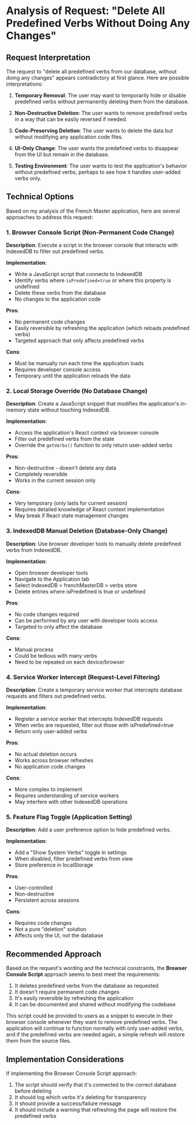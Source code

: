 # Analysis of Request: "Delete All Predefined Verbs Without Doing Any Changes"

## Request Interpretation

The request to "delete all predefined verbs from our database, without doing any changes" appears contradictory at first glance. Here are possible interpretations:

1. **Temporary Removal**: The user may want to temporarily hide or disable predefined verbs without permanently deleting them from the database.

2. **Non-Destructive Deletion**: The user wants to remove predefined verbs in a way that can be easily reversed if needed.

3. **Code-Preserving Deletion**: The user wants to delete the data but without modifying any application code files.

4. **UI-Only Change**: The user wants the predefined verbs to disappear from the UI but remain in the database.

5. **Testing Environment**: The user wants to test the application's behavior without predefined verbs, perhaps to see how it handles user-added verbs only.

## Technical Options

Based on my analysis of the French Master application, here are several approaches to address this request:

### 1. Browser Console Script (Non-Permanent Code Change)

**Description**: Execute a script in the browser console that interacts with IndexedDB to filter out predefined verbs.

**Implementation**:
- Write a JavaScript script that connects to IndexedDB
- Identify verbs where `isPredefined=true` or where this property is undefined
- Delete these verbs from the database
- No changes to the application code

**Pros**:
- No permanent code changes
- Easily reversible by refreshing the application (which reloads predefined verbs)
- Targeted approach that only affects predefined verbs

**Cons**:
- Must be manually run each time the application loads
- Requires developer console access
- Temporary until the application reloads the data

### 2. Local Storage Override (No Database Change)

**Description**: Create a JavaScript snippet that modifies the application's in-memory state without touching IndexedDB.

**Implementation**:
- Access the application's React context via browser console
- Filter out predefined verbs from the state
- Override the `getVerbs()` function to only return user-added verbs

**Pros**:
- Non-destructive - doesn't delete any data
- Completely reversible
- Works in the current session only

**Cons**:
- Very temporary (only lasts for current session)
- Requires detailed knowledge of React context implementation
- May break if React state management changes

### 3. IndexedDB Manual Deletion (Database-Only Change)

**Description**: Use browser developer tools to manually delete predefined verbs from IndexedDB.

**Implementation**:
- Open browser developer tools
- Navigate to the Application tab
- Select IndexedDB > frenchMasterDB > verbs store
- Delete entries where isPredefined is true or undefined

**Pros**:
- No code changes required
- Can be performed by any user with developer tools access
- Targeted to only affect the database

**Cons**:
- Manual process
- Could be tedious with many verbs
- Need to be repeated on each device/browser

### 4. Service Worker Intercept (Request-Level Filtering)

**Description**: Create a temporary service worker that intercepts database requests and filters out predefined verbs.

**Implementation**:
- Register a service worker that intercepts IndexedDB requests
- When verbs are requested, filter out those with isPredefined=true
- Return only user-added verbs

**Pros**:
- No actual deletion occurs
- Works across browser refreshes
- No application code changes

**Cons**:
- More complex to implement
- Requires understanding of service workers
- May interfere with other IndexedDB operations

### 5. Feature Flag Toggle (Application Setting)

**Description**: Add a user preference option to hide predefined verbs.

**Implementation**:
- Add a "Show System Verbs" toggle in settings
- When disabled, filter predefined verbs from view
- Store preference in localStorage

**Pros**:
- User-controlled
- Non-destructive
- Persistent across sessions

**Cons**:
- Requires code changes
- Not a pure "deletion" solution
- Affects only the UI, not the database

## Recommended Approach

Based on the request's wording and the technical constraints, the **Browser Console Script** approach seems to best meet the requirements:

1. It deletes predefined verbs from the database as requested
2. It doesn't require permanent code changes
3. It's easily reversible by refreshing the application
4. It can be documented and shared without modifying the codebase

This script could be provided to users as a snippet to execute in their browser console whenever they want to remove predefined verbs. The application will continue to function normally with only user-added verbs, and if the predefined verbs are needed again, a simple refresh will restore them from the source files.

## Implementation Considerations

If implementing the Browser Console Script approach:

1. The script should verify that it's connected to the correct database before deleting
2. It should log which verbs it's deleting for transparency
3. It should provide a success/failure message
4. It should include a warning that refreshing the page will restore the predefined verbs